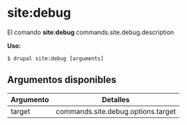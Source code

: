 # site:debug
El comando **site:debug** commands.site.debug.description

**Uso:**
```
$ drupal site:debug [arguments] 
```


## Argumentos disponibles
Argumento | Detalles
---------|-------------
target | commands.site.debug.options.target
